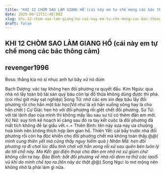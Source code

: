```yaml
---
title: "KHI 12 CHÒM SAO LÀM GIANG HỒ (cái này em tự chế mong các bác thông cảm)"
date: 2025-06-12T11:48:00Z
slug: khi-12-chom-sao-lam-giang-ho-cai-nay-em-tu-che-mong-cac-bac-thong-cam
draft: false
---
```


## KHI 12 CHÒM SAO LÀM GIANG HỒ (cái này em tự chế mong các bác thông cảm)

## revenger1996

Boss: thằng kia nó sỉ nhục anh tụi bây xử nó dùm 
 
Bạch Dương: vác tay không hẹn đối phương ra quyết đấu.
Kim Ngưu: qua nhà nó lấy toàn bộ tài sản quý báu còn lại đồ thừa không dùng được thì phá.(coi như giờ mày sạt nghiệp)
Song Tử: nhờ các em xin đẹp bâu lấy đối phương rồi cho hắn một bài học(Vd như là xô hắn xuống sông hay là cho hắn chết )
Cự Giải: hẹn hò với đối phương rồi giết chết đối phương.
Sư Tử: với tài lãnh đạo của mình thì không mấy lâu sau sư tử có thêm đàn em mới.
Xử Nữ: suy tính kế hoạch kĩ càng sau đó ra tay kết cuộc là đối phương đã mất tích không để lại giấu vết.=.=
Thiên Bình: tên này xưa nay ưa chuộng hoà bình nên không thích hợp làm gian hồ.
Thiên Yết: cài bẫy trước nhà đối phương rồi còn hạ độc khiến cho đối phương chết mà không toàn thây.@_@( mình cung thiên yết mà cũng thấy nguy hiểm quá )
Nhân Mã: hẹn đối phương ra đi chơi lúc đầu tính chơi với hắn xong rồi xử sau quên bén luôn lý do tới chỗ này.
Ma Kết:  gọi điện thoại cho đàn em nhờ nó xử giùm chứ không cần ra tay.
Bảo Bình: bắt đối phương về nhà rồi đem ra thử các laoi5 vũ khí do mình chế tạo ra.(tên này ác thật @_@)
Song Ngư: lo mơ mộng nên không nhớ là phải làm gì nữa.